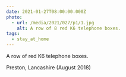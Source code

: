 ```yaml
---
date: 2021-01-27T08:00:00.000Z
photo:
  - url: /media/2021/027/p1/1.jpg
    alt: A row of 8 red K6 telephone boxes.
tags:
  - stay_at_home
---
```


A row of red K6 telephone boxes.

Preston, Lancashire (August 2018)
